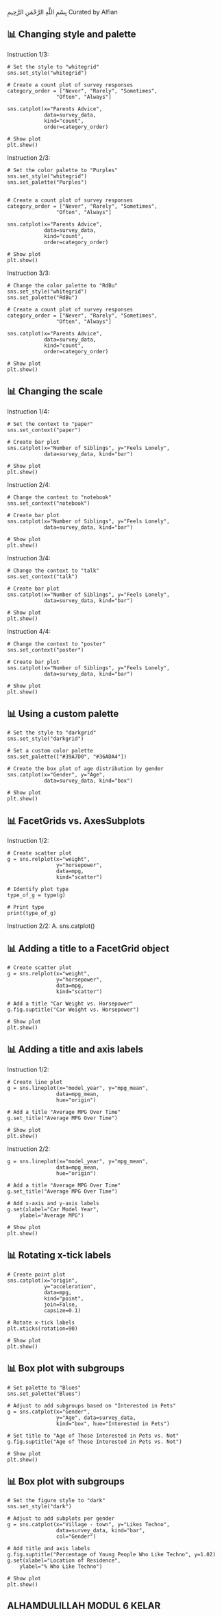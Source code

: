 بِسْمِ اللَّهِ الرَّحْمَنِ الرَّحِيمِ
Curated by Alfian

## 📊 Changing style and palette ##
Instruction 1/3:

    # Set the style to "whitegrid"
    sns.set_style("whitegrid")

    # Create a count plot of survey responses
    category_order = ["Never", "Rarely", "Sometimes", 
                    "Often", "Always"]

    sns.catplot(x="Parents Advice", 
                data=survey_data, 
                kind="count", 
                order=category_order)

    # Show plot
    plt.show()

Instruction 2/3:

    # Set the color palette to "Purples"
    sns.set_style("whitegrid")
    sns.set_palette("Purples")


    # Create a count plot of survey responses
    category_order = ["Never", "Rarely", "Sometimes", 
                    "Often", "Always"]

    sns.catplot(x="Parents Advice", 
                data=survey_data, 
                kind="count", 
                order=category_order)

    # Show plot
    plt.show()

Instruction 3/3:

    # Change the color palette to "RdBu"
    sns.set_style("whitegrid")
    sns.set_palette("RdBu")

    # Create a count plot of survey responses
    category_order = ["Never", "Rarely", "Sometimes", 
                    "Often", "Always"]

    sns.catplot(x="Parents Advice", 
                data=survey_data, 
                kind="count", 
                order=category_order)

    # Show plot
    plt.show()

## 📊 Changing the scale ##
Instruction 1/4:

    # Set the context to "paper"
    sns.set_context("paper")

    # Create bar plot
    sns.catplot(x="Number of Siblings", y="Feels Lonely",
                data=survey_data, kind="bar")

    # Show plot
    plt.show()

Instruction 2/4:

    # Change the context to "notebook"
    sns.set_context("notebook")

    # Create bar plot
    sns.catplot(x="Number of Siblings", y="Feels Lonely",
                data=survey_data, kind="bar")

    # Show plot
    plt.show()

Instruction 3/4:

    # Change the context to "talk"
    sns.set_context("talk")

    # Create bar plot
    sns.catplot(x="Number of Siblings", y="Feels Lonely",
                data=survey_data, kind="bar")

    # Show plot
    plt.show()

Instruction 4/4:

    # Change the context to "poster"
    sns.set_context("poster")

    # Create bar plot
    sns.catplot(x="Number of Siblings", y="Feels Lonely",
                data=survey_data, kind="bar")

    # Show plot
    plt.show()

## 📊 Using a custom palette ##
    # Set the style to "darkgrid"
    sns.set_style("darkgrid")

    # Set a custom color palette
    sns.set_palette(["#39A7D0", "#36ADA4"])

    # Create the box plot of age distribution by gender
    sns.catplot(x="Gender", y="Age", 
                data=survey_data, kind="box")

    # Show plot
    plt.show()

## 📊 FacetGrids vs. AxesSubplots ##
Instruction 1/2:

    # Create scatter plot
    g = sns.relplot(x="weight", 
                    y="horsepower", 
                    data=mpg,
                    kind="scatter")

    # Identify plot type
    type_of_g = type(g)

    # Print type
    print(type_of_g)

Instruction 2/2:
A. sns.catplot()

## 📊 Adding a title to a FacetGrid object ##
    # Create scatter plot
    g = sns.relplot(x="weight", 
                    y="horsepower", 
                    data=mpg,
                    kind="scatter")

    # Add a title "Car Weight vs. Horsepower"
    g.fig.suptitle("Car Weight vs. Horsepower")

    # Show plot
    plt.show()

## 📊 Adding a title and axis labels ##
Instruction 1/2:

    # Create line plot
    g = sns.lineplot(x="model_year", y="mpg_mean", 
                    data=mpg_mean,
                    hue="origin")

    # Add a title "Average MPG Over Time"
    g.set_title("Average MPG Over Time")

    # Show plot
    plt.show()

Instruction 2/2:

    g = sns.lineplot(x="model_year", y="mpg_mean", 
                    data=mpg_mean,
                    hue="origin")

    # Add a title "Average MPG Over Time"
    g.set_title("Average MPG Over Time")

    # Add x-axis and y-axis labels
    g.set(xlabel="Car Model Year", 
        ylabel="Average MPG")

    # Show plot
    plt.show()

## 📊 Rotating x-tick labels ##
    # Create point plot
    sns.catplot(x="origin", 
                y="acceleration", 
                data=mpg, 
                kind="point", 
                join=False, 
                capsize=0.1)

    # Rotate x-tick labels
    plt.xticks(rotation=90)

    # Show plot
    plt.show()

## 📊 Box plot with subgroups ##
    # Set palette to "Blues"
    sns.set_palette("Blues")

    # Adjust to add subgroups based on "Interested in Pets"
    g = sns.catplot(x="Gender",
                    y="Age", data=survey_data, 
                    kind="box", hue="Interested in Pets")

    # Set title to "Age of Those Interested in Pets vs. Not"
    g.fig.suptitle("Age of Those Interested in Pets vs. Not")

    # Show plot
    plt.show()

## 📊 Box plot with subgroups ##
    # Set the figure style to "dark"
    sns.set_style("dark")

    # Adjust to add subplots per gender
    g = sns.catplot(x="Village - town", y="Likes Techno", 
                    data=survey_data, kind="bar",
                    col="Gender")

    # Add title and axis labels
    g.fig.suptitle("Percentage of Young People Who Like Techno", y=1.02)
    g.set(xlabel="Location of Residence", 
        ylabel="% Who Like Techno")

    # Show plot
    plt.show()

## **ALHAMDULILLAH MODUL 6 KELAR**